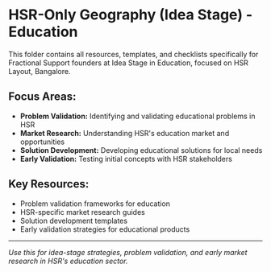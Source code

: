 # HSR-Only Geography (Idea Stage) - Education

This folder contains all resources, templates, and checklists specifically for Fractional Support founders at Idea Stage in Education, focused on HSR Layout, Bangalore.

## Focus Areas:
- **Problem Validation:** Identifying and validating educational problems in HSR
- **Market Research:** Understanding HSR's education market and opportunities
- **Solution Development:** Developing educational solutions for local needs
- **Early Validation:** Testing initial concepts with HSR stakeholders

## Key Resources:
- Problem validation frameworks for education
- HSR-specific market research guides
- Solution development templates
- Early validation strategies for educational products

---

*Use this for idea-stage strategies, problem validation, and early market research in HSR's education sector.* 